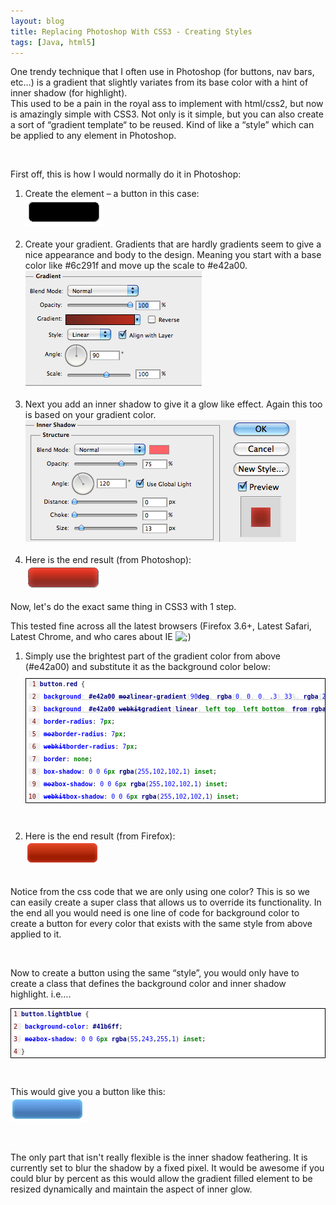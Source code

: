 ```yaml
---
layout: blog
title: Replacing Photoshop With CSS3 - Creating Styles
tags: [Java, html5]
---
```


<p><p>One trendy technique that I often use in Photoshop (for buttons, nav bars, etc&#8230;) is a gradient that slightly variates from its base color with a hint of inner shadow (for highlight).<br /> 
This used to be a pain in the royal ass to implement with html/css2, but now is amazingly simple with <span class="caps">CSS3</span>. Not only is it simple, but you can also create a sort of &#8220;gradient template&#8220; to be reused. Kind of like a &#8220;style&#8221; which can be applied to any element in Photoshop.</p><br />
<p class="pTitle">First off, this is how I would normally do it in Photoshop:</p><ol><li>Create the element &#8211; a button in this case:<br /> 
<img alt="" src="/images/jroller/css3post/button.PNG"/></li><br /> 
<li>Create your gradient. Gradients that are hardly gradients seem to give a nice appearance and body to the design. Meaning you start with a base color like #6c291f and move up the scale to #e42a00.<br /> 
<img alt="" src="/images/jroller/css3post/gardient-setup.PNG"/><br /> 
</li><br /> 
<li>Next you add an inner shadow to give it a glow like effect. Again this too is based on your gradient color.<br /> 
<img alt="" src="/images/jroller/css3post/innerglow.PNG"/><br /> 
</li><br /> 
<li>Here is the end result (from Photoshop):<br /> 
<img alt="" src="/images/jroller/css3post/red.button.photoshop.PNG"/><br /> 
</li></ol></p> 
<p><p class="pTitle">Now, let's do the exact same thing in CSS3 with 1 step.</p><p>This tested fine across all the latest browsers (Firefox 3.6+, Latest Safari, Latest Chrome, and who cares about IE <img src="http://www.jroller.com/images/smileys/wink.gif" class="smiley" alt=";)" title=";)" /></p><ol><li>Simply use the brightest part of the gradient color from above (#e42a00) and substitute it as the background color below:<br /> 
<pre style="line-height: 100%;font-family:monospace;background-color:#ffffff; border-width:0.01mm; border-color:#000000; border-style:solid;padding:4px;font-size:10px;"><span style="color:#800000;background-color:#f0f0f0;"> 1 </span><span style="color:#000080;background-color:#ffffff;font-weight:bold;">button</span><span style="background-color:#ffffff;">.</span><span style="color:#000080;background-color:#ffffff;font-weight:bold;">red</span><span style="background-color:#ffffff;"> {<br /> 
</span><span style="color:#800000;background-color:#f0f0f0;"> 2 </span><span style="background-color:#ffffff;"> </span><span style="text-decoration:underline;color:#cccccc"><span style="color:#0000ff;background-color:#ffffff;font-weight:bold;">background</span></span><span style="text-decoration:underline;color:#cccccc"><span style="background-color:#ffffff;">: </span></span><span style="text-decoration:underline;color:#cccccc"><span style="color:#000080;background-color:#ffffff;font-weight:bold;">#e42a00</span></span><span style="text-decoration:underline;color:#cccccc"><span style="background-color:#ffffff;"> </span></span><span style="text-decoration:underline;color:#cccccc"><span style="color:#000080;background-color:#ffffff;font-weight:bold;"><del>moz</del>linear-gradient</span></span><span style="text-decoration:underline;color:#cccccc"><span style="background-color:#ffffff;">(</span></span><span style="text-decoration:underline;color:#cccccc"><span style="color:#0000ff;background-color:#ffffff;">90</span></span><span style="text-decoration:underline;color:#cccccc"><span style="color:#000080;background-color:#ffffff;font-weight:bold;">deg</span></span><span style="text-decoration:underline;color:#cccccc"><span style="background-color:#ffffff;">, </span></span><span style="text-decoration:underline;color:#cccccc"><span style="color:#000080;background-color:#ffffff;font-weight:bold;">rgba</span></span><span style="text-decoration:underline;color:#cccccc"><span style="background-color:#ffffff;">(</span></span><span style="text-decoration:underline;color:#cccccc"><span style="color:#0000ff;background-color:#ffffff;">0</span></span><span style="text-decoration:underline;color:#cccccc"><span style="background-color:#ffffff;">, </span></span><span style="text-decoration:underline;color:#cccccc"><span style="color:#0000ff;background-color:#ffffff;">0</span></span><span style="text-decoration:underline;color:#cccccc"><span style="background-color:#ffffff;">, </span></span><span style="text-decoration:underline;color:#cccccc"><span style="color:#0000ff;background-color:#ffffff;">0</span></span><span style="text-decoration:underline;color:#cccccc"><span style="background-color:#ffffff;">, </span></span><span style="text-decoration:underline;color:#cccccc"><span style="color:#0000ff;background-color:#ffffff;">.3</span></span><span style="text-decoration:underline;color:#cccccc"><span style="background-color:#ffffff;">) </span></span><span style="text-decoration:underline;color:#cccccc"><span style="color:#0000ff;background-color:#ffffff;">33</span></span><span style="text-decoration:underline;color:#cccccc"><span style="background-color:#ffffff;">%, </span></span><span style="text-decoration:underline;color:#cccccc"><span style="color:#000080;background-color:#ffffff;font-weight:bold;">rgba</span></span><span style="text-decoration:underline;color:#cccccc"><span style="background-color:#ffffff;">(</span></span><span style="text-decoration:underline;color:#cccccc"><span style="color:#0000ff;background-color:#ffffff;">255</span></span><span style="text-decoration:underline;color:#cccccc"><span style="background-color:#ffffff;">, </span></span><span style="text-decoration:underline;color:#cccccc"><span style="color:#0000ff;background-color:#ffffff;">255</span></span><span style="text-decoration:underline;color:#cccccc"><span style="background-color:#ffffff;">, </span></span><span style="text-decoration:underline;color:#cccccc"><span style="color:#0000ff;background-color:#ffffff;">255</span></span><span style="text-decoration:underline;color:#cccccc"><span style="background-color:#ffffff;">, </span></span><span style="text-decoration:underline;color:#cccccc"><span style="color:#0000ff;background-color:#ffffff;">.1</span></span><span style="text-decoration:underline;color:#cccccc"><span style="background-color:#ffffff;">) </span></span><span style="text-decoration:underline;color:#cccccc"><span style="color:#0000ff;background-color:#ffffff;">123</span></span><span style="text-decoration:underline;color:#cccccc"><span style="background-color:#ffffff;">%)</span></span><span style="background-color:#ffffff;">;<br /> 
</span><span style="color:#800000;background-color:#f0f0f0;"> 3 </span><span style="background-color:#ffffff;"> </span><span style="text-decoration:underline;color:#cccccc"><span style="color:#0000ff;background-color:#ffffff;font-weight:bold;">background</span></span><span style="text-decoration:underline;color:#cccccc"><span style="background-color:#ffffff;">: </span></span><span style="text-decoration:underline;color:#cccccc"><span style="color:#000080;background-color:#ffffff;font-weight:bold;">#e42a00</span></span><span style="text-decoration:underline;color:#cccccc"><span style="background-color:#ffffff;"> </span></span><span style="text-decoration:underline;color:#cccccc"><span style="color:#000080;background-color:#ffffff;font-weight:bold;"><del>webkit</del>gradient</span></span><span style="text-decoration:underline;color:#cccccc"><span style="background-color:#ffffff;">(</span></span><span style="text-decoration:underline;color:#cccccc"><span style="color:#000080;background-color:#ffffff;font-weight:bold;">linear</span></span><span style="text-decoration:underline;color:#cccccc"><span style="background-color:#ffffff;">, </span></span><span style="text-decoration:underline;color:#cccccc"><span style="color:#008000;background-color:#ffffff;font-weight:bold;">left</span></span><span style="text-decoration:underline;color:#cccccc"><span style="background-color:#ffffff;"> </span></span><span style="text-decoration:underline;color:#cccccc"><span style="color:#008000;background-color:#ffffff;font-weight:bold;">top</span></span><span style="text-decoration:underline;color:#cccccc"><span style="background-color:#ffffff;">, </span></span><span style="text-decoration:underline;color:#cccccc"><span style="color:#008000;background-color:#ffffff;font-weight:bold;">left</span></span><span style="text-decoration:underline;color:#cccccc"><span style="background-color:#ffffff;"> </span></span><span style="text-decoration:underline;color:#cccccc"><span style="color:#008000;background-color:#ffffff;font-weight:bold;">bottom</span></span><span style="text-decoration:underline;color:#cccccc"><span style="background-color:#ffffff;">, </span></span><span style="text-decoration:underline;color:#cccccc"><span style="color:#000080;background-color:#ffffff;font-weight:bold;">from</span></span><span style="text-decoration:underline;color:#cccccc"><span style="background-color:#ffffff;">(</span></span><span style="text-decoration:underline;color:#cccccc"><span style="color:#000080;background-color:#ffffff;font-weight:bold;">rgba</span></span><span style="text-decoration:underline;color:#cccccc"><span style="background-color:#ffffff;">(</span></span><span style="text-decoration:underline;color:#cccccc"><span style="color:#0000ff;background-color:#ffffff;">255</span></span><span style="text-decoration:underline;color:#cccccc"><span style="background-color:#ffffff;">, </span></span><span style="text-decoration:underline;color:#cccccc"><span style="color:#0000ff;background-color:#ffffff;">255</span></span><span style="text-decoration:underline;color:#cccccc"><span style="background-color:#ffffff;">, </span></span><span style="text-decoration:underline;color:#cccccc"><span style="color:#0000ff;background-color:#ffffff;">255</span></span><span style="text-decoration:underline;color:#cccccc"><span style="background-color:#ffffff;">, </span></span><span style="text-decoration:underline;color:#cccccc"><span style="color:#0000ff;background-color:#ffffff;">.1</span></span><span style="text-decoration:underline;color:#cccccc"><span style="background-color:#ffffff;">)), </span></span><span style="text-decoration:underline;color:#cccccc"><span style="color:#000080;background-color:#ffffff;font-weight:bold;">to</span></span><span style="text-decoration:underline;color:#cccccc"><span style="background-color:#ffffff;">(</span></span><span style="text-decoration:underline;color:#cccccc"><span style="color:#000080;background-color:#ffffff;font-weight:bold;">rgba</span></span><span style="text-decoration:underline;color:#cccccc"><span style="background-color:#ffffff;">(</span></span><span style="text-decoration:underline;color:#cccccc"><span style="color:#0000ff;background-color:#ffffff;">0</span></span><span style="text-decoration:underline;color:#cccccc"><span style="background-color:#ffffff;">, </span></span><span style="text-decoration:underline;color:#cccccc"><span style="color:#0000ff;background-color:#ffffff;">0</span></span><span style="text-decoration:underline;color:#cccccc"><span style="background-color:#ffffff;">, </span></span><span style="text-decoration:underline;color:#cccccc"><span style="color:#0000ff;background-color:#ffffff;">0</span></span><span style="text-decoration:underline;color:#cccccc"><span style="background-color:#ffffff;">, </span></span><span style="text-decoration:underline;color:#cccccc"><span style="color:#0000ff;background-color:#ffffff;">.3</span></span><span style="text-decoration:underline;color:#cccccc"><span style="background-color:#ffffff;">)))</span></span><span style="background-color:#ffffff;">;<br /> 
</span><span style="color:#800000;background-color:#f0f0f0;"> 4 </span><span style="background-color:#ffffff;"> </span><span style="color:#0000ff;background-color:#ffffff;font-weight:bold;">border-radius</span><span style="background-color:#ffffff;">: </span><span style="color:#0000ff;background-color:#ffffff;">7</span><span style="color:#008000;background-color:#ffffff;font-weight:bold;">px</span><span style="background-color:#ffffff;">;<br /> 
</span><span style="color:#800000;background-color:#f0f0f0;"> 5 </span><span style="background-color:#ffffff;"> </span><span style="color:#0000ff;background-color:#ffffff;font-weight:bold;"><del>moz</del>border-radius</span><span style="background-color:#ffffff;">: </span><span style="color:#0000ff;background-color:#ffffff;">7</span><span style="color:#008000;background-color:#ffffff;font-weight:bold;">px</span><span style="background-color:#ffffff;">;<br /> 
</span><span style="color:#800000;background-color:#f0f0f0;"> 6 </span><span style="background-color:#ffffff;"> </span><span style="color:#0000ff;background-color:#ffffff;font-weight:bold;"><del>webkit</del>border-radius</span><span style="background-color:#ffffff;">: </span><span style="color:#0000ff;background-color:#ffffff;">7</span><span style="color:#008000;background-color:#ffffff;font-weight:bold;">px</span><span style="background-color:#ffffff;">;<br /> 
</span><span style="color:#800000;background-color:#f0f0f0;"> 7 </span><span style="background-color:#ffffff;"> </span><span style="color:#0000ff;background-color:#ffffff;font-weight:bold;">border</span><span style="background-color:#ffffff;">: </span><span style="color:#008000;background-color:#ffffff;font-weight:bold;">none</span><span style="background-color:#ffffff;">;<br /> 
</span><span style="color:#800000;background-color:#f0f0f0;"> 8 </span><span style="background-color:#ffffff;"> </span><span style="color:#0000ff;background-color:#ffffff;font-weight:bold;">box-shadow</span><span style="background-color:#ffffff;">: </span><span style="color:#0000ff;background-color:#ffffff;">0</span><span style="background-color:#ffffff;"> </span><span style="color:#0000ff;background-color:#ffffff;">0</span><span style="background-color:#ffffff;"> </span><span style="color:#0000ff;background-color:#ffffff;">6</span><span style="color:#008000;background-color:#ffffff;font-weight:bold;">px</span><span style="background-color:#ffffff;"> </span><span style="color:#000080;background-color:#ffffff;font-weight:bold;">rgba</span><span style="background-color:#ffffff;">(</span><span style="color:#0000ff;background-color:#ffffff;">255</span><span style="background-color:#ffffff;">,</span><span style="color:#0000ff;background-color:#ffffff;">102</span><span style="background-color:#ffffff;">,</span><span style="color:#0000ff;background-color:#ffffff;">102</span><span style="background-color:#ffffff;">,</span><span style="color:#0000ff;background-color:#ffffff;">1</span><span style="background-color:#ffffff;">) </span><span style="color:#008000;background-color:#ffffff;font-weight:bold;">inset</span><span style="background-color:#ffffff;">;<br /> 
</span><span style="color:#800000;background-color:#f0f0f0;"> 9 </span><span style="background-color:#ffffff;"> </span><span style="color:#0000ff;background-color:#ffffff;font-weight:bold;"><del>moz</del>box-shadow</span><span style="background-color:#ffffff;">: </span><span style="color:#0000ff;background-color:#ffffff;">0</span><span style="background-color:#ffffff;"> </span><span style="color:#0000ff;background-color:#ffffff;">0</span><span style="background-color:#ffffff;"> </span><span style="color:#0000ff;background-color:#ffffff;">6</span><span style="color:#008000;background-color:#ffffff;font-weight:bold;">px</span><span style="background-color:#ffffff;"> </span><span style="color:#000080;background-color:#ffffff;font-weight:bold;">rgba</span><span style="background-color:#ffffff;">(</span><span style="color:#0000ff;background-color:#ffffff;">255</span><span style="background-color:#ffffff;">,</span><span style="color:#0000ff;background-color:#ffffff;">102</span><span style="background-color:#ffffff;">,</span><span style="color:#0000ff;background-color:#ffffff;">102</span><span style="background-color:#ffffff;">,</span><span style="color:#0000ff;background-color:#ffffff;">1</span><span style="background-color:#ffffff;">) </span><span style="color:#008000;background-color:#ffffff;font-weight:bold;">inset</span><span style="background-color:#ffffff;">;<br /> 
</span><span style="color:#800000;background-color:#f0f0f0;">10 </span><span style="background-color:#ffffff;"> </span><span style="color:#0000ff;background-color:#ffffff;font-weight:bold;"><del>webkit</del>box-shadow</span><span style="background-color:#ffffff;">: </span><span style="color:#0000ff;background-color:#ffffff;">0</span><span style="background-color:#ffffff;"> </span><span style="color:#0000ff;background-color:#ffffff;">0</span><span style="background-color:#ffffff;"> </span><span style="color:#0000ff;background-color:#ffffff;">6</span><span style="color:#008000;background-color:#ffffff;font-weight:bold;">px</span><span style="background-color:#ffffff;"> </span><span style="color:#000080;background-color:#ffffff;font-weight:bold;">rgba</span><span style="background-color:#ffffff;">(</span><span style="color:#0000ff;background-color:#ffffff;">255</span><span style="background-color:#ffffff;">,</span><span style="color:#0000ff;background-color:#ffffff;">102</span><span style="background-color:#ffffff;">,</span><span style="color:#0000ff;background-color:#ffffff;">102</span><span style="background-color:#ffffff;">,</span><span style="color:#0000ff;background-color:#ffffff;">1</span><span style="background-color:#ffffff;">) </span><span style="color:#008000;background-color:#ffffff;font-weight:bold;">inset</span><span style="background-color:#ffffff;">;</span></pre><br /> 
</li><br /> 
<li>Here is the end result (from Firefox):<br /> 
<img alt="" src="/images/jroller/css3post/red.button.css.PNG"></li><br /> 
</ol></p> 
<p><p>Notice from the css code that we are only using one color? This is so we can easily create a super class that allows us to override its functionality. In the end all you would need is one line of code for background color to create a button for every color that exists with the same style from above applied to it.</p><br /> 
<p>Now to create a button using the same &#8220;style&#8221;, you would only have to create a class that defines the background color and inner shadow highlight. i.e&#8230;.<br /> 
<pre style="line-height: 100%;font-family:monospace;background-color:#ffffff; border-width:0.01mm; border-color:#000000; border-style:solid;padding:4px;font-size:10px;"><span style="color:#800000;background-color:#f0f0f0;">1 </span><span style="color:#000080;background-color:#ffffff;font-weight:bold;">button</span><span style="background-color:#ffffff;">.</span><span style="color:#000080;background-color:#ffffff;font-weight:bold;">lightblue</span><span style="background-color:#ffffff;"> {<br /> 
</span><span style="color:#800000;background-color:#f0f0f0;">2 </span><span style="background-color:#ffffff;"> </span><span style="color:#0000ff;background-color:#ffffff;font-weight:bold;">background-color</span><span style="background-color:#ffffff;">: </span><span style="color:#000080;background-color:#ffffff;font-weight:bold;">#41b6ff</span><span style="background-color:#ffffff;">;<br /> 
</span><span style="color:#800000;background-color:#f0f0f0;">3 </span><span style="background-color:#ffffff;"> </span><span style="color:#0000ff;background-color:#ffffff;font-weight:bold;"><del>moz</del>box-shadow</span><span style="background-color:#ffffff;">: </span><span style="color:#0000ff;background-color:#ffffff;">0</span><span style="background-color:#ffffff;"> </span><span style="color:#0000ff;background-color:#ffffff;">0</span><span style="background-color:#ffffff;"> </span><span style="color:#0000ff;background-color:#ffffff;">6</span><span style="color:#008000;background-color:#ffffff;font-weight:bold;">px</span><span style="background-color:#ffffff;"> </span><span style="color:#000080;background-color:#ffffff;font-weight:bold;">rgba</span><span style="background-color:#ffffff;">(</span><span style="color:#0000ff;background-color:#ffffff;">55</span><span style="background-color:#ffffff;">,</span><span style="color:#0000ff;background-color:#ffffff;">243</span><span style="background-color:#ffffff;">,</span><span style="color:#0000ff;background-color:#ffffff;">255</span><span style="background-color:#ffffff;">,</span><span style="color:#0000ff;background-color:#ffffff;">1</span><span style="background-color:#ffffff;">) </span><span style="color:#008000;background-color:#ffffff;font-weight:bold;">inset</span><span style="background-color:#ffffff;">;<br /> 
</span><span style="color:#800000;background-color:#f0f0f0;">4 </span><span style="background-color:#ffffff;">}</span></pre></p><br /> 
<p>This would give you a button like this:<br /> 
<img alt="" src="/images/jroller/css3post/blue.button.css.PNG"/></p><br /> 
<p>The only part that isn't really flexible is the inner shadow feathering. It is currently set to blur the shadow by a fixed pixel. It would be awesome if you could blur by percent as this would allow the gradient filled element to be resized dynamically and maintain the aspect of inner glow.</p></p>
